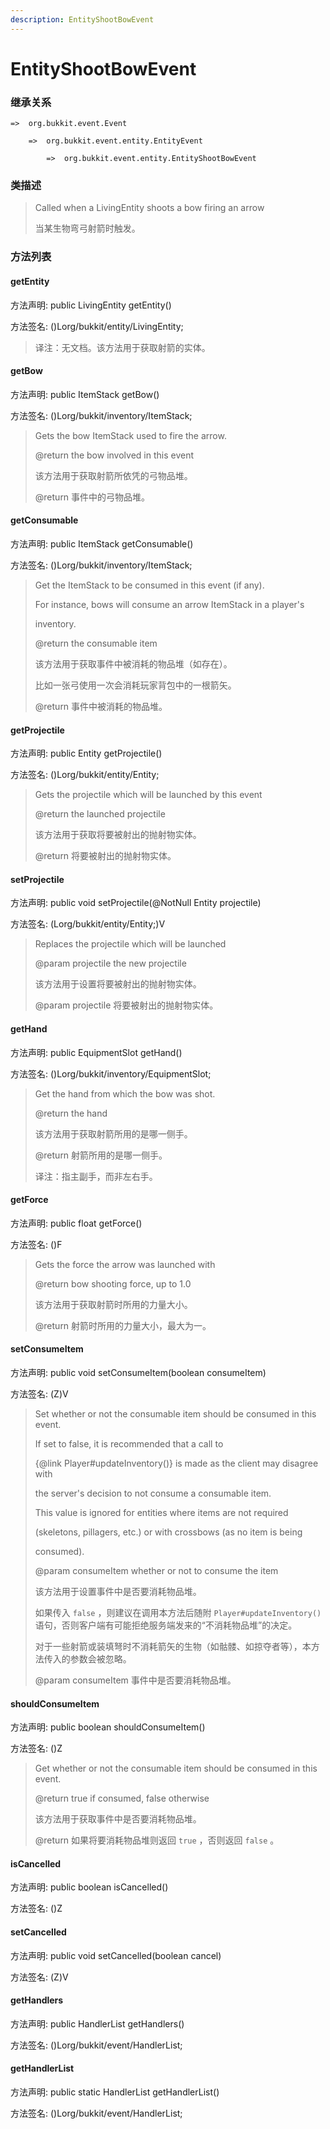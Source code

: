 ```yaml
---
description: EntityShootBowEvent
---
```


# EntityShootBowEvent

### 继承关系

    =>  org.bukkit.event.Event

        =>  org.bukkit.event.entity.EntityEvent

            =>  org.bukkit.event.entity.EntityShootBowEvent

### 类描述

> Called when a LivingEntity shoots a bow firing an arrow
>
> 当某生物弯弓射箭时触发。

### 方法列表

#### getEntity

方法声明: public LivingEntity getEntity()

方法签名: ()Lorg/bukkit/entity/LivingEntity;

> 译注：无文档。该方法用于获取射箭的实体。

#### getBow

方法声明: public ItemStack getBow()

方法签名: ()Lorg/bukkit/inventory/ItemStack;

> Gets the bow ItemStack used to fire the arrow.
>
> @return the bow involved in this event
>
> 该方法用于获取射箭所依凭的弓物品堆。
>
> @return 事件中的弓物品堆。

#### getConsumable

方法声明: public ItemStack getConsumable()

方法签名: ()Lorg/bukkit/inventory/ItemStack;

> Get the ItemStack to be consumed in this event (if any).
>
> For instance, bows will consume an arrow ItemStack in a player's
>
> inventory.
>
> @return the consumable item
>
> 该方法用于获取事件中被消耗的物品堆（如存在）。
>
> 比如一张弓使用一次会消耗玩家背包中的一根箭矢。
>
> @return 事件中被消耗的物品堆。

#### getProjectile

方法声明: public Entity getProjectile()

方法签名: ()Lorg/bukkit/entity/Entity;

> Gets the projectile which will be launched by this event
>
> @return the launched projectile
>
> 该方法用于获取将要被射出的抛射物实体。
>
> @return 将要被射出的抛射物实体。

#### setProjectile

方法声明: public void setProjectile(@NotNull Entity projectile)

方法签名: (Lorg/bukkit/entity/Entity;)V

> Replaces the projectile which will be launched
>
> @param projectile the new projectile
>
> 该方法用于设置将要被射出的抛射物实体。
>
> @param projectile 将要被射出的抛射物实体。

#### getHand

方法声明: public EquipmentSlot getHand()

方法签名: ()Lorg/bukkit/inventory/EquipmentSlot;

> Get the hand from which the bow was shot.
>
> @return the hand
>
> 该方法用于获取射箭所用的是哪一侧手。
>
> @return 射箭所用的是哪一侧手。
>
> 译注：指主副手，而非左右手。

#### getForce

方法声明: public float getForce()

方法签名: ()F

> Gets the force the arrow was launched with
>
> @return bow shooting force, up to 1.0
>
> 该方法用于获取射箭时所用的力量大小。
>
> @return 射箭时所用的力量大小，最大为一。

#### setConsumeItem

方法声明: public void setConsumeItem(boolean consumeItem)

方法签名: (Z)V

> Set whether or not the consumable item should be consumed in this event.
>
> If set to false, it is recommended that a call to
>
> {@link Player#updateInventory()} is made as the client may disagree with
>
> the server's decision to not consume a consumable item.
>
> <p>
>
> This value is ignored for entities where items are not required
>
> (skeletons, pillagers, etc.) or with crossbows (as no item is being
>
> consumed).
>
> @param consumeItem whether or not to consume the item
>
> 该方法用于设置事件中是否要消耗物品堆。
>
> 如果传入 `false` ，则建议在调用本方法后随附 `Player#updateInventory()` 语句，否则客户端有可能拒绝服务端发来的“不消耗物品堆”的决定。
>
> 对于一些射箭或装填弩时不消耗箭矢的生物（如骷髅、如掠夺者等），本方法传入的参数会被忽略。
>
> @param consumeItem 事件中是否要消耗物品堆。

#### shouldConsumeItem

方法声明: public boolean shouldConsumeItem()

方法签名: ()Z

> Get whether or not the consumable item should be consumed in this event.
>
> @return true if consumed, false otherwise
>
> 该方法用于获取事件中是否要消耗物品堆。
>
> @return 如果将要消耗物品堆则返回 `true` ，否则返回 `false` 。

#### isCancelled

方法声明: public boolean isCancelled()

方法签名: ()Z

#### setCancelled

方法声明: public void setCancelled(boolean cancel)

方法签名: (Z)V

#### getHandlers

方法声明: public HandlerList getHandlers()

方法签名: ()Lorg/bukkit/event/HandlerList;

#### getHandlerList

方法声明: public static HandlerList getHandlerList()

方法签名: ()Lorg/bukkit/event/HandlerList;
